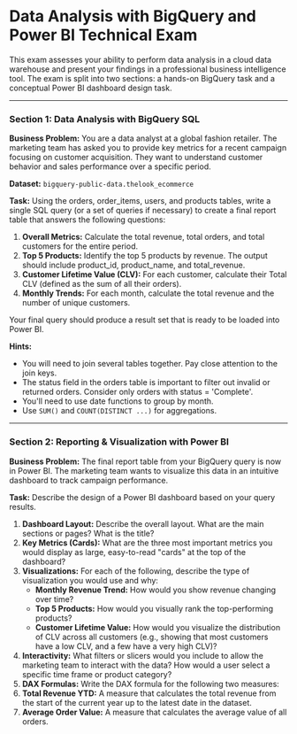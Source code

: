 # Data Analysis with BigQuery and Power BI Technical Exam
This exam assesses your ability to perform data analysis in a cloud data warehouse and present your findings in a professional business intelligence tool. The exam is split into two sections: a hands-on BigQuery task and a conceptual Power BI dashboard design task.

---

### Section 1: Data Analysis with BigQuery SQL
**Business Problem:** You are a data analyst at a global fashion retailer. The marketing team has asked you to provide key metrics for a recent campaign focusing on customer acquisition. They want to understand customer behavior and sales performance over a specific period.

**Dataset:**  `bigquery-public-data.thelook_ecommerce`

**Task:** Using the orders, order_items, users, and products tables, write a single SQL query (or a set of queries if necessary) to create a final report table that answers the following questions:
1. **Overall Metrics:** Calculate the total revenue, total orders, and total customers for the entire period.
2. **Top 5 Products:** Identify the top 5 products by revenue. The output should include product_id, product_name, and total_revenue.
3. **Customer Lifetime Value (CLV):** For each customer, calculate their Total CLV (defined as the sum of all their orders).
4. **Monthly Trends:** For each month, calculate the total revenue and the number of unique customers.

Your final query should produce a result set that is ready to be loaded into Power BI.

**Hints:**
- You will need to join several tables together. Pay close attention to the join keys.
- The status field in the orders table is important to filter out invalid or returned orders. Consider only orders with status = 'Complete'.
- You'll need to use date functions to group by month.
- Use `SUM()` and `COUNT(DISTINCT ...)` for aggregations.

***

### Section 2: Reporting & Visualization with Power BI
**Business Problem:** The final report table from your BigQuery query is now in Power BI. The marketing team wants to visualize this data in an intuitive dashboard to track campaign performance.

**Task:** Describe the design of a Power BI dashboard based on your query results.
1. **Dashboard Layout:** Describe the overall layout. What are the main sections or pages? What is the title?
2. **Key Metrics (Cards):** What are the three most important metrics you would display as large, easy-to-read "cards" at the top of the dashboard?
3. **Visualizations:** For each of the following, describe the type of visualization you would use and why:
    - **Monthly Revenue Trend:** How would you show revenue changing over time?
    - **Top 5 Products:** How would you visually rank the top-performing products?
    - **Customer Lifetime Value:** How would you visualize the distribution of CLV across all customers (e.g., showing that most customers have a low CLV, and a few have a very high CLV)?
4. **Interactivity:** What filters or slicers would you include to allow the marketing team to interact with the data? How would a user select a specific time frame or product category?
5. **DAX Formulas:** Write the DAX formula for the following two measures:
6. **Total Revenue YTD:** A measure that calculates the total revenue from the start of the current year up to the latest date in the dataset.
7. **Average Order Value:** A measure that calculates the average value of all orders.
